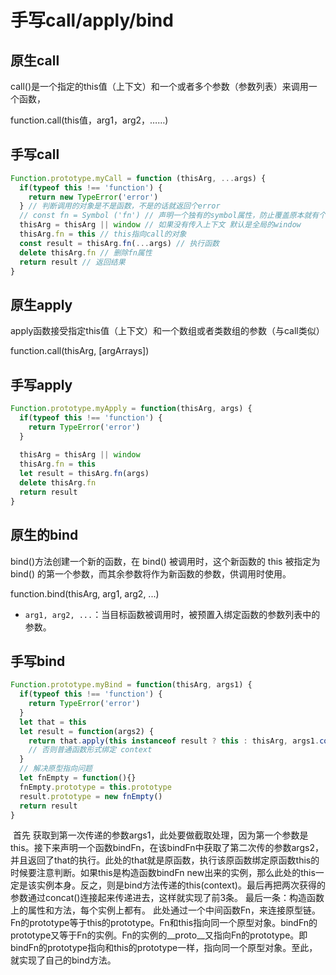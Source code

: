 # 手写call/apply/bind



## 原生call

call()是一个指定的this值（上下文）和一个或者多个参数（参数列表）来调用一个函数，

function.call(this值，arg1，arg2，……)

## 手写call

```js
Function.prototype.myCall = function (thisArg, ...args) {
  if(typeof this !== 'function') {
    return new TypeError('error')
  } // 判断调用的对象是不是函数，不是的话就返回个error
  // const fn = Symbol ('fn') // 声明一个独有的symbol属性，防止覆盖原本就有个fn函数
  thisArg = thisArg || window // 如果没有传入上下文 默认是全局的window
  thisArg.fn = this // this指向call的对象
  const result = thisArg.fn(...args) // 执行函数
  delete thisArg.fn // 删除fn属性
  return result // 返回结果
}
```







## 原生apply

apply函数接受指定this值（上下文）和一个数组或者类数组的参数（与call类似）

function.call(thisArg, [argArrays])



## 手写apply

```js
Function.prototype.myApply = function(thisArg, args) {
  if(typeof this !== 'function') {
    return TypeError('error')
  }
  
  thisArg = thisArg || window
  thisArg.fn = this
  let result = thisArg.fn(args)
  delete thisArg.fn
  return result
}
```





## 原生的bind

bind()方法创建一个新的函数，在 bind() 被调用时，这个新函数的 this 被指定为 bind() 的第一个参数，而其余参数将作为新函数的参数，供调用时使用。

function.bind(thisArg, arg1, arg2, ...)

- `arg1, arg2, ...`：当目标函数被调用时，被预置入绑定函数的参数列表中的参数。



## 手写bind

```js
Function.prototype.myBind = function(thisArg, args1) {
  if(typeof this !== 'function') {
    return TypeError('error')
  }
  let that = this
  let result = function(args2) {
    return that.apply(this instanceof result ? this : thisArg, args1.concat(args2)) // 如果是通过 new 调用的，绑定 this 为实例对象
	// 否则普通函数形式绑定 context
  }
  // 解决原型指向问题
  let fnEmpty = function(){}
  fnEmpty.prototype = this.prototype
  result.prototype = new fnEmpty()
  return result
}
```



​		首先 获取到第一次传递的参数args1，此处要做截取处理，因为第一个参数是this。接下来声明一个函数bindFn，在该bindFn中获取了第二次传的参数args2，并且返回了that的执行。此处的that就是原函数，执行该原函数绑定原函数this的时候要注意判断。如果this是构造函数bindFn new出来的实例，那么此处的this一定是该实例本身。反之，则是bind方法传递的this(context)。最后再把两次获得的参数通过concat()连接起来传递进去，这样就实现了前3条。
最后一条：构造函数上的属性和方法，每个实例上都有。 此处通过一个中间函数Fn，来连接原型链。Fn的prototype等于this的prototype。Fn和this指向同一个原型对象。bindFn的prototype又等于Fn的实例。Fn的实例的__proto__又指向Fn的prototype。即bindFn的prototype指向和this的prototype一样，指向同一个原型对象。至此，就实现了自己的bind方法。